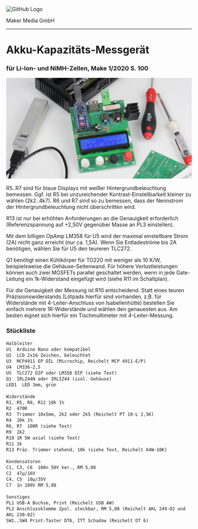 ![GitHub Logo](http://www.heise.de/make/icons/make_logo.png)

Maker Media GmbH

***

# Akku-Kapazitäts-Messgerät

### für Li-Ion- und NiMH-Zellen, Make 1/2020 S. 100

![Picture](https://github.com/MakeMagazinDE/Kapazit-Messg/blob/master/kapmess_gh.JPG)

R5..R7 sind für blaue Displays mit weißer Hintergrundbeleuchtung bemessen. Ggf. ist R5 bei unzureichender Kontrast-Einstellbarkeit kleiner zu wählen (2k2..4k7). R6 und R7 sind so zu bemessen, dass der Nennstrom der Hintergrundbeleuchtung nicht überschritten wird.

R13 ist nur bei erhöhten Anforderungen an die Genauigkeit erforderlich (Referenzspannung auf +2,50V gegenüber Masse an PL3 einstellen).

Mit dem billigen OpAmp LM358 für U5 wird der maximal einstellbare Strom (2A) nicht ganz erreicht (nur ca. 1,5A). Wenn Sie Entladeströme bis 2A benötigen, wählen Sie für U5 den teureren TLC272.

Q1 benötigt einen Kühlkörper für TO220 mit weniger als 10 K/W, beispielsweise die Gehäuse-Seitenwand. Für höhere Verlustleistungen können auch zwei MOSFETs parallel geschaltet werden, wenn in jede Gate-Leitung ein 1k-Widerstand eingefügt wird (siehe R11 im Schaltplan).

Für die Genauigkeit der Messung ist R10 entscheidend. Statt eines teuren Präzisionswiderstands (Lötpads hierfür sind vorhanden, z.B. für Widerstände mit 4-Leiter-Anschluss von Isabellenhütte) bestellen Sie einfach mehrere 1R-Widerstände und wählen den genauesten aus. Am besten eignet sich hierfür ein Tischmultimeter mit 4-Leiter-Messung.

### Stückliste

	Halbleiter
	U1  Arduino Nano oder kompatibel
	U2  LCD 2x16 Zeichen, beleuchtet
	U3  MCP4911 EP DIL (Microchip, Reichelt MCP 4911-E/P)
	U4  LM336-2,5
	U5  TLC272 DIP oder LM358 DIP (siehe Text)
	Q1  IRLZ44N oder IRLIZ44 (isol. Gehäuse)
	LED1  LED 3mm, grün
  
	Widerstände
	R1, R5, R8, R12 10k 1%
	R2  470R
	R3  Trimmer 10x5mm, 2k2 oder 2k5 (Reichelt PT 10-L 2,5K)
	R4  20k 1%
	R6, R7  100R (siehe Text)
	R9  2k2
	R10	1R 5W axial (siehe Text)
	R11 1k
	R13 Präz. Trimmer stehend, 10k (siehe Text, Reichelt 64W-10K)
  
	Kondensatoren
	C1, C3, C6  100n 50V ker., RM 5,08
	C2  47µ/16V
	C4, C5  10µ/35V
	C7  1n 100V RM 5,08
  
	Sonstiges
	PL1 USB-A Buchse, Print (Reichelt USB AW)
	PL2 Anschlussklemme 2pol. steckbar, RM 5,08 (Reichelt AKL 249-02 und AKL 230-02)
	SW1..SW4 Print-Taster DT6, ITT Schadow (Reichelt DT 6)
  
  
  
  
  
  
